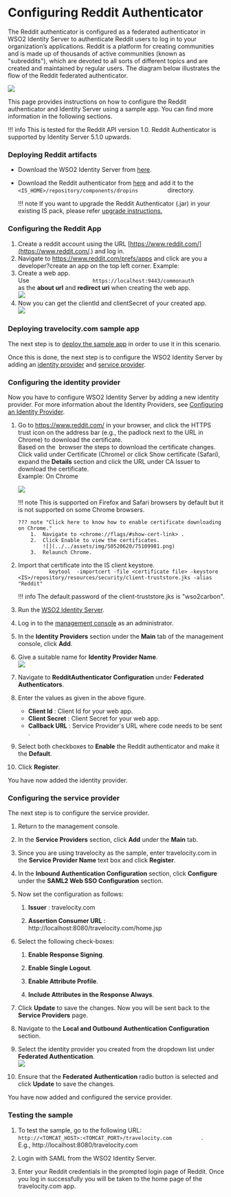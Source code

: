 # Configuring Reddit Authenticator

The Reddit authenticator is configured as a federated authenticator in
WSO2 Identity Server to authenticate Reddit users to log in to your
organization’s applications. Reddit is a platform for creating
communities and is made up of thousands of active communities (known as
"subreddits"), which are devoted to all sorts of different topics and
are created and maintained by regular users. The diagram below
illustrates the flow of the Reddit federated authenticator.

![](../../assets/img/50520527/76746184(../../learn/adding-claim-mapping)=border-simple,blur-border)

This page provides instructions on how to configure the Reddit
authenticator and Identity Server using a sample app. You can find more
information in the following sections.

!!! info 
    This is tested for the Reddit API version 1.0. Reddit Authenticator is
    supported by Identity Server 5.1.0 upwards.


### Deploying Reddit artifacts

-   Download the WSO2 Identity Server from
    [here](http://wso2.com/products/identity-server/).

-   Download the Reddit authenticator from
    [here](https://store.wso2.com/store/assets/isconnector/details/45092602-8b7b-4f29-9d66-cc5b39990907)
    and add it to the
    `           <IS_HOME>/repository/components/dropins          `
    directory.

    !!! note
        If you want to upgrade the Reddit Authenticator (.jar) in your
        existing IS pack, please refer [upgrade
        instructions.](../../develop/upgrading-an-authenticator)
    

### Configuring the Reddit App

1.  Create a reddit account using the URL
    [https://www.reddit.com/](https://www.reddit.com/.) and log in.
2.  Navigate to https://www.reddit.com/prefs/apps and click are you a
    developer?create an app on the top left corner. Example:
3.  Create a web app.  
    Use
    `                     https://localhost:9443/commonauth                   `
    as the **about url** and **redirect uri** when creating the web
    app.  
    ![](../../assets/img/50520620/51252148.png) 
4.  Now you can get the clientId and clientSecret of your created app.  
    ![](../../assets/img/50520620/51252150.png)   

### Deploying travelocity.com sample app

The next step is to [deploy the sample app](../../develop/deploying-the-sample-app)
in order to use it in this scenario.

Once this is done, the next step is to configure the WSO2 Identity
Server by adding an [identity provider](#configuring-the-identity-provider) and [service provider](#configuring-the-service-provider).

### Configuring the identity provider

Now you have to configure WSO2 Identity Server by adding a new identity
provider. For more information about the Identity Providers, see
[Configuring an Identity
Provider](../../learn/adding-and-configuring-an-identity-provider).

1.  Go to <https://www.reddit.com/> in your browser, and click the HTTPS
    trust icon on the address bar (e.g., the padlock next to the URL in
    Chrome) to download the certificate.  
    Based on the  browser the steps to download the certificate changes.
    Click valid under Certificate (Chrome) or click Show certificate
    (Safari), expand the **Details** section and click the URL under CA
    Issuer to download the certificate.  
    Example: On Chrome

    ![](../../assets/img/50520620/75109985.png) 

    !!! note
        This is supported on Firefox and Safari browsers by default but it
        is not supported on some Chrome browsers.
    
        ??? note "Click here to know how to enable certificate downloading on Chrome."
            1.  Navigate to <chrome://flags/#show-cert-link> .
            2.  Click Enable to view the certificates.  
                ![](../../assets/img/50520620/75109981.png) 
            3.  Relaunch Chrome.
    

2.  Import that certificate into the IS client keystore.  
    `           keytool  -importcert -file <certificate file> -keystore  <IS>/repository/resources/security/client-truststore.jks -alias  "Reddit"          `

    !!! info 
        The default password of the client-truststore.jks is "wso2carbon".

3.  Run the [WSO2 Identity
    Server](../../setup/running-the-product).
4.  Log in to the [management
    console](../../setup/getting-started-with-the-management-console)
    as an administrator.
5.  In the **Identity Providers** section under the **Main** tab of the
    management console, click **Add**.
6.  Give a suitable name for **Identity Provider Name**.  
    ![](../../assets/img/50520620/51252182.png) 
7.  Navigate to **RedditAuthenticator Configuration** under **Federated
    Authenticators**.
8.  Enter the values as given in the above figure.

    -   **Client Id** : Client Id for your web app.
    -   **Client Secret** : Client Secret for your web app.
    -   **Callback URL** : Service Provider's URL where code needs to be
        sent .

9.  Select both checkboxes to **Enable** the Reddit authenticator and
    make it the **Default**.

10. Click **Register**.

You have now added the identity provider.

### Configuring the service provider

The next step is to configure the service provider.

1.  Return to the management console.

2.  In the **Service Providers** section, click **Add** under the
    **Main** tab.

3.  Since you are using travelocity as the sample, enter travelocity.com
    in the **Service Provider Name** text box and click **Register**.

4.  In the **Inbound Authentication Configuration** section, click
    **Configure** under the **SAML2 Web SSO Configuration** section.

5.  Now set the configuration as follows:

    1.  **Issuer** : travelocity.com

    2.  **Assertion Consumer URL** : http://localhost:8080/travelocity.com/home.jsp

6.  Select the following check-boxes:
    1.  **Enable Response Signing**.

    2.  **Enable Single Logout**.

    3.  **Enable Attribute Profile**.

    4.  **Include Attributes in the Response Always**.  

7.  Click **Update** to save the changes. Now you will be sent back to
    the **Service Providers** page.

8.  Navigate to the **Local and Outbound Authentication Configuration**
    section.

9.  Select the identity provider you created from the dropdown list
    under **Federated Authentication**.  
    ![](../../assets/img/50520620/51252181.png) 

10. Ensure that the **Federated Authentication** radio button is
    selected and click **Update** to save the changes.

You have now added and configured the service provider.

### Testing the sample

1.  To test the sample, go to the following URL:
    `           http://<TOMCAT_HOST>:<TOMCAT_PORT>/travelocity.com          `
    .  
    E.g., http://localhost:8080/travelocity.com

2.  Login with SAML from the WSO2 Identity Server.

3.  Enter your Reddit credentials in the prompted login page of Reddit.
    Once you log in successfully you will be taken to the home page of
    the travelocity.com app.  